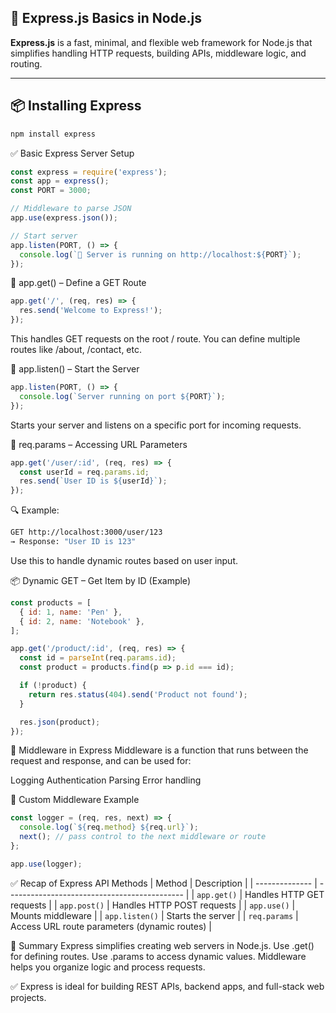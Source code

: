 ## 🚀 Express.js Basics in Node.js

**Express.js** is a fast, minimal, and flexible web framework for Node.js that simplifies handling HTTP requests, building APIs, middleware logic, and routing.

---

## 📦 Installing Express

```bash
npm install express
```

✅ Basic Express Server Setup
```js
const express = require('express');
const app = express();
const PORT = 3000;

// Middleware to parse JSON
app.use(express.json());

// Start server
app.listen(PORT, () => {
  console.log(`🚀 Server is running on http://localhost:${PORT}`);
});
```

🔹 app.get() – Define a GET Route
```js
app.get('/', (req, res) => {
  res.send('Welcome to Express!');
});
```
This handles GET requests on the root / route.
You can define multiple routes like /about, /contact, etc.

🔸 app.listen() – Start the Server
```js
app.listen(PORT, () => {
  console.log(`Server running on port ${PORT}`);
});
```
Starts your server and listens on a specific port for incoming requests.

📌 req.params – Accessing URL Parameters
```js
app.get('/user/:id', (req, res) => {
  const userId = req.params.id;
  res.send(`User ID is ${userId}`);
});
```

🔍 Example:
```bash
GET http://localhost:3000/user/123
→ Response: "User ID is 123"
```
Use this to handle dynamic routes based on user input.

📦 Dynamic GET – Get Item by ID (Example)
```js
const products = [
  { id: 1, name: 'Pen' },
  { id: 2, name: 'Notebook' },
];

app.get('/product/:id', (req, res) => {
  const id = parseInt(req.params.id);
  const product = products.find(p => p.id === id);

  if (!product) {
    return res.status(404).send('Product not found');
  }

  res.json(product);
});
```

🧱 Middleware in Express
Middleware is a function that runs between the request and response, and can be used for:

Logging
Authentication
Parsing
Error handling

🔹 Custom Middleware Example

```js
const logger = (req, res, next) => {
  console.log(`${req.method} ${req.url}`);
  next(); // pass control to the next middleware or route
};

app.use(logger);
```

✅ Recap of Express API Methods
| Method         | Description                                  |
| -------------- | -------------------------------------------- |
| `app.get()`    | Handles HTTP GET requests                    |
| `app.post()`   | Handles HTTP POST requests                   |
| `app.use()`    | Mounts middleware                            |
| `app.listen()` | Starts the server                            |
| `req.params`   | Access URL route parameters (dynamic routes) |


🧠 Summary
Express simplifies creating web servers in Node.js.
Use .get() for defining routes.
Use .params to access dynamic values.
Middleware helps you organize logic and process requests.

✅ Express is ideal for building REST APIs, backend apps, and full-stack web projects.
